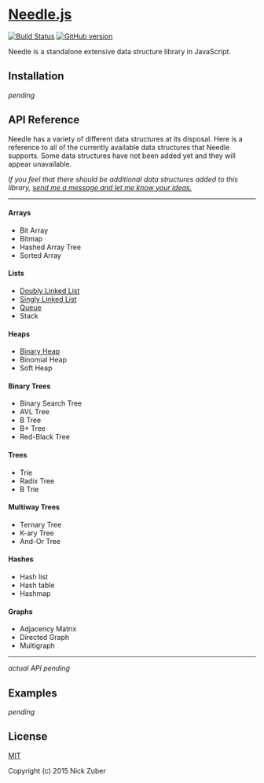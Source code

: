 # [Needle.js](https://github.com/nickzuber/needle) 
[![Build Status](https://travis-ci.org/nickzuber/needle.svg?branch=master)](https://travis-ci.org/nickzuber/needle) [![GitHub version](https://badge.fury.io/gh/nickzuber%2Fneedle.svg)](https://badge.fury.io/gh/nickzuber%2Fneedle)

Needle is a standalone extensive data structure library in JavaScript.

## Installation 

*pending*

## API Reference

Needle has a variety of different data structures at its disposal. Here is a reference to all of the currently available data structures that Needle supports. Some data structures have not been added yet and they will appear unavailable.

*If you feel that there should be additional data structures added to this library, [send me a message and let me know your ideas.](mailto:zuber.nicholas@gmail.com)*

---

#### Arrays
 - Bit Array
 - Bitmap
 - Hashed Array Tree
 - Sorted Array

#### Lists
 - [Doubly Linked List](https://github.com/nickzuber/needle#)
 - [Singly Linked List](https://github.com/nickzuber/needle#)
 - [Queue](https://github.com/nickzuber/needle#)
 - Stack

#### Heaps
 - [Binary Heap](https://github.com/nickzuber/needle#)
 - Binomial Heap
 - Soft Heap

#### Binary Trees
 - Binary Search Tree
 - AVL Tree
 - B Tree
 - B+ Tree
 - Red-Black Tree

#### Trees
 - Trie
 - Radix Tree
 - B Trie

#### Multiway Trees
 - Ternary Tree
 - K-ary Tree
 - And-Or Tree

#### Hashes
 - Hash list
 - Hash table
 - Hashmap

#### Graphs
 - Adjacency Matrix
 - Directed Graph
 - Multigraph

---

*actual API pending*

## Examples

*pending*

## License
[MIT](https://opensource.org/licenses/MIT)

Copyright (c) 2015 Nick Zuber
